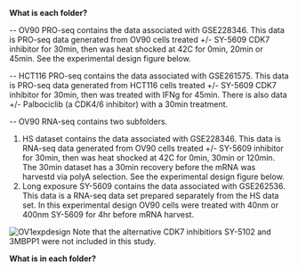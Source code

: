 **What is each folder?**

-- OV90 PRO-seq contains the data associated with GSE228346.
This data is PRO-seq data generated from OV90 cells treated +/- SY-5609 CDK7 inhibitor for 30min, then was heat shocked at 42C for 0min, 20min or 45min.
See the experimental design figure below.

-- HCT116 PRO-seq contains the data associated with GSE261575.
This data is PRO-seq data generated from HCT116 cells treated +/- SY-5609 CDK7 inhibitor for 30min, then was treated with IFNg for 45min.
There is also data +/- Palbociclib (a CDK4/6 inhibitor) with a 30min treatment.

-- OV90 RNA-seq contains two subfolders.
1) HS dataset contains the data associated with GSE228346.
This data is RNA-seq data generated from OV90 cells treated +/- SY-5609 inhibitor for 30min, then was heat shocked at 42C for 0min, 30min or 120min. The 30min dataset has a 30min recovery before the mRNA was harvestd via polyA selection.
See the experimental design figure below.
2) Long exposure SY-5609 contains the data associated with GSE262536.
This data is a RNA-seq data set prepared separately from the HS data set. In this experimental design OV90 cells were treated with 40nm or 400nm SY-5609 for 4hr before mRNA harvest.

![OV1expdesign](https://github.com/Dowell-Lab/CDK7_inhibition/assets/48491008/6832519c-8e01-4783-97fb-e20d35aa1e75)
Note that the alternative CDK7 inhibitiors SY-5102 and 3MBPP1 were not included in this study.

**What is in each folder?**
